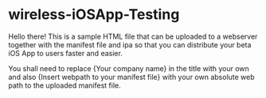 # wireless-iOSApp-Testing
Hello there! This is a sample HTML file that can be uploaded to a webserver together with the manifest file and ipa so that you can distribute your beta iOS App to users faster and easier. 


You shall need to replace {Your company name} in the title with your own and also {Insert webpath to your manifest file} with your own absolute web path to the uploaded manifest file. 
